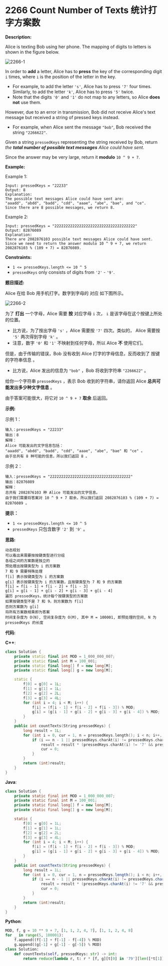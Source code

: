 # 2266 Count Number of Texts 统计打字方案数

__Description:__

Alice is texting Bob using her phone. The mapping of digits to letters is shown in the figure below.

![2266-1](https://assets.leetcode.com/uploads/2022/03/15/1200px-telephone-keypad2svg.png)

In order to __add__ a letter, Alice has to __press__ the key of the corresponding digit `i` times, where `i` is the position of the letter in the key.

- For example, to add the letter `'s'`, Alice has to press `'7'` four times. Similarly, to add the letter `'k'`, Alice has to press `'5'` twice.
- Note that the digits `'0'` and `'1'` do not map to any letters, so Alice __does not__ use them.

However, due to an error in transmission, Bob did not receive Alice's text message but received a string of pressed keys instead.

- For example, when Alice sent the message `"bob"`, Bob received the string `"2266622"`.

Given a string `pressedKeys` representing the string received by Bob, return _the __total number of possible text messages__ Alice could have sent_.

Since the answer may be very large, return it __modulo__ `10 ^ 9 + 7`.

__Example:__

Example 1:

```text
Input: pressedKeys = "22233"
Output: 8
Explanation:
The possible text messages Alice could have sent are:
"aaadd", "abdd", "badd", "cdd", "aaae", "abe", "bae", and "ce".
Since there are 8 possible messages, we return 8.
```

Example 2:

```text
Input: pressedKeys = "222222222222222222222222222222222222"
Output: 82876089
Explanation:
There are 2082876103 possible text messages Alice could have sent.
Since we need to return the answer modulo 10 ^ 9 + 7, we return 2082876103 % (109 + 7) = 82876089.
```

__Constraints:__

- `1 <= pressedKeys.length <= 10 ^ 5`
- `pressedKeys` only consists of digits from `'2'` - `'9'`.

__题目描述:__

Alice 在给 Bob 用手机打字。数字到字母的 对应 如下图所示。

![2266-2](https://pic.leetcode.cn/1722224025-gsUAIv-image.png)

为了 __打出__ 一个字母，Alice 需要 __按__ 对应字母 `i` 次， `i` 是该字母在这个按键上所处的位置。

- 比方说，为了按出字母 `'s'` ，Alice 需要按 `'7'` 四次。类似的， Alice 需要按 `'5'` 两次得到字母  `'k'` 。
- 注意，数字 `'0'` 和 `'1'` 不映射到任何字母，所以 Alice __不__ 使用它们。

但是，由于传输的错误，Bob 没有收到 Alice 打字的字母信息，反而收到了 按键的字符串信息 。

- 比方说，Alice 发出的信息为 `"bob"` ，Bob 将收到字符串 `"2266622"` 。

给你一个字符串 `pressedKeys` ，表示 Bob 收到的字符串，请你返回 Alice __总共可能发出多少种文字信息__ 。

由于答案可能很大，将它对 `10 ^ 9 + 7` __取余__ 后返回。

__示例:__

示例 1：

```text
输入：pressedKeys = "22233"
输出：8
解释：
Alice 可能发出的文字信息包括：
"aaadd", "abdd", "badd", "cdd", "aaae", "abe", "bae" 和 "ce" 。
由于总共有 8 种可能的信息，所以我们返回 8 。
```

示例 2：

```text
输入：pressedKeys = "222222222222222222222222222222222222"
输出：82876089
解释：
总共有 2082876103 种 Alice 可能发出的文字信息。
由于我们需要将答案对 10 ^ 9 + 7 取余，所以我们返回 2082876103 % (109 + 7) = 82876089 。
```

__提示：__

- `1 <= pressedKeys.length <= 10 ^ 5`
- `pressedKeys` 只包含数字 `'2'` 到 `'9'` 。

__思路:__

```text
动态规划
可以看出来需要按按键类型进行分组
各组之间的方案数是独立的
预处理出按键类型为 i 的方案数
7 和 9 需要特殊处理
f[i] 表示按键类型为 i 的方案数
g[i] 表示按键类型为 i 的方案数，且按键类型为 7 和 9 的方案数
f[i] = f[i - 1] + f[i - 2] + f[i - 3]
g[i] = g[i - 1] + g[i - 2] + g[i - 3] + g[i - 4]
遍历 pressedKeys，统计每个按键类型的方案数
如果按键类型不是 7 和 9，则方案数为 f[i]
否则方案数为 g[i]
将所有方案数相乘即为答案
时间复杂度为 O(N), 空间复杂度为 O(M), 其中 M = 100001, 即预处理的空间, N 为 pressedKeys 的长度
```

__代码:__

__C++__:

```C++
class Solution {
    private static final int MOD = 1_000_000_007;
    private static final int M = 100_001;
    private static final long[] f = new long[M];
    private static final long[] g = new long[M];

    static {
        f[0] = g[0] = 1L;
        f[1] = g[1] = 1L;
        f[2] = g[2] = 2L;
        f[3] = g[3] = 4L;
        for (int i = 4; i < M; i++) {
            f[i] = (f[i - 1] + f[i - 2] + f[i - 3]) % MOD;
            g[i] = (g[i - 1] + g[i - 2] + g[i - 3] + g[i - 4]) % MOD;
        }
    }
    public int countTexts(String pressedKeys) {
        long result = 1L;
        for (int i = 0, cur = 1, n = pressedKeys.length(); i < n; i++, cur++) {
            if (i == n - 1 || pressedKeys.charAt(i) != pressedKeys.charAt(i + 1)) {
                result = result * (pressedKeys.charAt(i) != '7' && pressedKeys.charAt(i) != '9' ? f[cur] : g[cur]) % MOD;
                cur = 0;
            }
        }
        return (int)result;
    }
}
```

__Java__:

```Java
class Solution {
    private static final int MOD = 1_000_000_007;
    private static final int M = 100_001;
    private static final long[] f = new long[M];
    private static final long[] g = new long[M];

    static {
        f[0] = g[0] = 1L;
        f[1] = g[1] = 1L;
        f[2] = g[2] = 2L;
        f[3] = g[3] = 4L;
        for (int i = 4; i < M; i++) {
            f[i] = (f[i - 1] + f[i - 2] + f[i - 3]) % MOD;
            g[i] = (g[i - 1] + g[i - 2] + g[i - 3] + g[i - 4]) % MOD;
        }
    }
    public int countTexts(String pressedKeys) {
        long result = 1L;
        for (int i = 0, cur = 1, n = pressedKeys.length(); i < n; i++, cur++) {
            if (i == n - 1 || pressedKeys.charAt(i) != pressedKeys.charAt(i + 1)) {
                result = result * (pressedKeys.charAt(i) != '7' && pressedKeys.charAt(i) != '9' ? f[cur] : g[cur]) % MOD;
                cur = 0;
            }
        }
        return (int)result;
    }
}
```

__Python__:

```Python
MOD, f, g = 10 ** 9 + 7, [1, 1, 2, 4, 7], [1, 1, 2, 4, 8]
for _ in range(5, 100001):
    f.append((f[-1] + f[-1] - f[-4]) % MOD)
    g.append((g[-1] + g[-1] - g[-5]) % MOD)
class Solution:
    def countTexts(self, pressedKeys: str) -> int:
        return reduce(lambda r, t: r * [f, g][t[0] in '79'][len([*t[1]])] % MOD, groupby(pressedKeys), 1)
```

